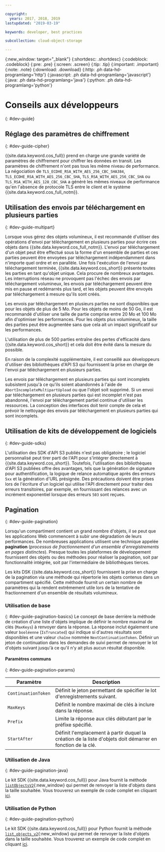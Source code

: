 ```yaml
---

copyright:
  years: 2017, 2018, 2019
lastupdated: "2019-03-19"

keywords: developer, best practices

subcollection: cloud-object-storage

---
```

{:new_window: target="_blank"}
{:shortdesc: .shortdesc}
{:codeblock: .codeblock}
{:pre: .pre}
{:screen: .screen}
{:tip: .tip}
{:important: .important}
{:note: .note}
{:download: .download} 
{:http: .ph data-hd-programlang='http'} 
{:javascript: .ph data-hd-programlang='javascript'} 
{:java: .ph data-hd-programlang='java'} 
{:python: .ph data-hd-programlang='python'}

# Conseils aux développeurs
{: #dev-guide}

## Réglage des paramètres de chiffrement
{: #dev-guide-cipher}

{{site.data.keyword.cos_full}} prend en charge une grande variété de paramètres de chiffrement pour chiffrer les données en transit. Les paramètres de chiffrement n'ont pas tous les même niveau de performance. La négociation de `TLS_ECDHE_RSA_WITH_AES_256_CBC_SHA384`, `TLS_ECDHE_RSA_WITH_AES_256_CBC_SHA`, `TLS_RSA_WITH_AES_256_CBC_SHA` ou `TLS_RSA_WITH_AES_128_CBC_SHA` a généré les mêmes niveaux de performance qu'en l'absence de protocole TLS entre le client et le système {{site.data.keyword.cos_full_notm}}. 

## Utilisation des envois par téléchargement en plusieurs parties
{: #dev-guide-multipart}

Lorsque vous gérez des objets volumineux, il est recommandé d'utiliser des opérations d'envoi par téléchargement en plusieurs parties pour écrire ces objets dans {{site.data.keyword.cos_full_notm}}. L'envoi par téléchargement d'un objet peut être effectué sous la forme d'un ensemble de parties et ces parties peuvent être envoyées par téléchargement indépendamment dans n'importe quel ordre et en parallèle. Une fois l'exécution de l'envoi par téléchargement terminée, {{site.data.keyword.cos_short}} présente toutes les parties en tant qu'objet unique. Cela procure de nombreux avantages. Les interruptions réseau ne provoquent pas l'échec des envois par téléchargement volumineux, les envois par téléchargement peuvent être mis en pause et redémarrés plus tard, et les objets peuvent être envoyés par téléchargement à mesure qu'ils sont créés.

Les envois par téléchargement en plusieurs parties ne sont disponibles que pour les objets de plus de 5 Mo. Pour les objets de moins de 50 Go, il est recommandé d'utiliser une taille de partie comprise entre 20 Mo et 100 Mo afin d'optimiser les performances. Pour les objets plus volumineux, la taille des parties peut être augmentée sans que cela ait un impact significatif sur les performances. 

L'utilisation de plus de 500 parties entraîne des pertes d'efficacité dans {{site.data.keyword.cos_short}} et cela doit être évité dans la mesure du possible.

En raison de la complexité supplémentaire, il est conseillé aux développeurs d'utiliser des bibliothèques d'API S3 qui fournissent la prise en charge de l'envoi par téléchargement en plusieurs parties. 

Les envois par téléchargement en plusieurs parties qui sont incomplets subsistent jusqu'à ce qu'ils soient abandonnés à l'aide de `AbortIncompleteMultipartUpload` ou que l'objet soit supprimé. Si un envoi par téléchargement en plusieurs parties qui est incomplet n'est pas abandonné, l'envoi par téléchargement partiel continue d'utiliser les ressources. La conception des interfaces doit tenir compte de cela et prévoir le nettoyage des envois par téléchargement en plusieurs parties qui sont incomplets. 

## Utilisation de kits de développement de logiciels
{: #dev-guide-sdks}

L'utilisation des SDK d'API S3 publiés n'est pas obligatoire ; le logiciel personnalisé peut tirer parti de l'API pour s'intégrer directement à {{site.data.keyword.cos_short}}. Toutefois, l'utilisation des bibliothèques d'API S3 publiées offre des avantages, tels que la génération de signature pour authentification, la logique de relance automatique après des erreurs `5xx` et la génération d'URL présignée. Des précautions doivent être prises lors de l'écriture d'un logiciel qui utilise l'API directement pour traiter des erreurs transitoires, par exemple, en fournissant des relances avec un incrément exponentiel lorsque des erreurs `503` sont reçues. 

## Pagination
{: #dev-guide-pagination}

Lorsqu'un compartiment contient un grand nombre d'objets, il se peut que les applications Web commencent à subir une dégradation de leurs performances. De nombreuses applications utilisent une technique appelée **pagination** (*processus de fractionnement d'un ensemble d'enregistrements en pages distinctes*). Presque toutes les plateformes de développement fournissent des objets ou des méthodes pour réaliser la pagination, soit par fonctionnalité intégrée, soit par l'intermédiaire de bibliothèques tierces. 

Les kits DSK {{site.data.keyword.cos_short}} fournissent la prise en charge de la pagination via une méthode qui répertorie les objets contenus dans un compartiment spécifié. Cette méthode fournit un certain nombre de paramètres qui la rendent extrêmement utile lors de la tentative de fractionnement d'un ensemble de résultats volumineux. 

### Utilisation de base
{: #dev-guide-pagination-basics}
Le concept de base derrière la méthode de création d'une liste d'objets implique de définir le nombre maximal de clés (`MaxKeys`) à renvoyer dans la réponse. La réponse inclut également une valeur `booléenne` (`IsTruncated`) qui indique si d'autres résultats sont disponibles et une valeur `chaîne` nommée `NextContinuationToken`. Définir un jeton de continuation dans les demandes de suivi permet de renvoyer le lot d'objets suivant jusqu'à ce qu'il n'y ait plus aucun résultat disponible. 

#### Paramètres communs
{: #dev-guide-pagination-params}

|Paramètre|Description|
|---|---|
|`ContinuationToken`|Définit le jeton permettant de spécifier le lot d'enregistrements suivant. |
|`MaxKeys`|Définit le nombre maximal de clés à inclure dans la réponse. |
|`Prefix`|Limite la réponse aux clés débutant par le préfixe spécifié. |
|`StartAfter`|Définit l'emplacement à partir duquel la création de la liste d'objets doit démarrer en fonction de la clé. |

### Utilisation de Java
{: #dev-guide-pagination-java}

Le kit SDK {{site.data.keyword.cos_full}} pour Java fournit la méthode [`listObjectsV2`](https://ibm.github.io/ibm-cos-sdk-java/com/ibm/cloud/objectstorage/services/s3/AmazonS3.html#listObjectsV2-com.ibm.cloud.objectstorage.services.s3.model.ListObjectsV2Request-){:new_window} qui permet de renvoyer la liste d'objets dans la taille souhaitée. Vous trouverez un exemple de code complet en cliquant [ici](/docs/services/cloud-object-storage/libraries?topic=cloud-object-storage-java#list-objects-v2). 

### Utilisation de Python
{: #dev-guide-pagination-python}

Le kit SDK {{site.data.keyword.cos_full}} pour Python fournit la méthode [`list_objects_v2`](https://ibm.github.io/ibm-cos-sdk-python/reference/services/s3.html#S3.Client.list_objects_v2){:new_window} qui permet de renvoyer la liste d'objets dans la taille souhaitée. Vous trouverez un exemple de code complet en cliquant [ici](/docs/services/cloud-object-storage/libraries?topic=cloud-object-storage-python#list-objects-v2). 
